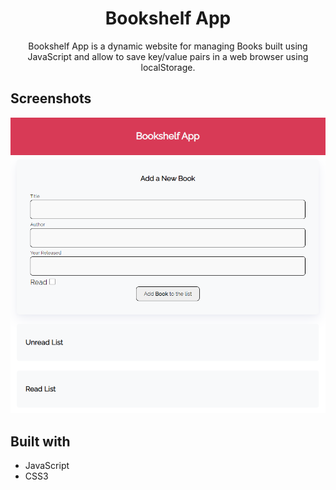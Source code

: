 <h1 align="center">Bookshelf App</h1>

<p align="center"> Bookshelf App is a dynamic website for managing Books built using JavaScript and allow to save key/value pairs in a web browser using localStorage. </p>

## Screenshots

![Home Page](./assets/img/home.png "Home Page")

## Built with

- JavaScript
- CSS3
